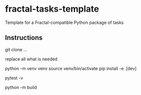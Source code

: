 # fractal-tasks-template

Template for a Fractal-compatible Python package of tasks

## Instructions

git clone ...

replace all what is needed

python -m venv venv
source venv/bin/activate
pip install -e .[dev]

pytest -v


python -m build

